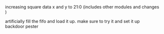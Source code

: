 increasing square data x and y to 21:0 (includes other modules and changes ) 

artificially fill the fifo and load it up. 
make sure to try it and set it up
backdoor pester 
